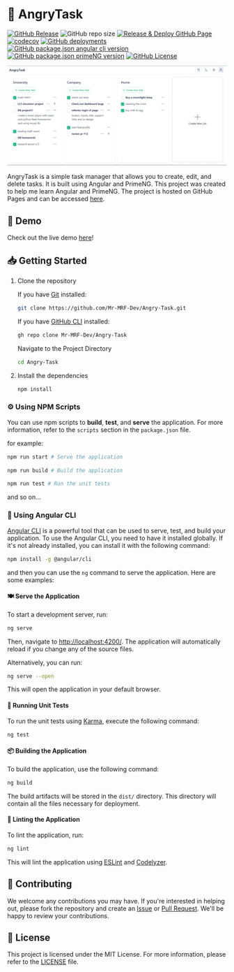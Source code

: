 # 💢 AngryTask

[![GitHub Release](https://img.shields.io/github/v/release/mr-mrf-dev/angry-task)](https://github.com/Mr-MRF-Dev/Angry-Task/releases)
![GitHub repo size](https://img.shields.io/github/repo-size/mr-mrf-dev/angry-task)
[![Release & Deploy GitHub Page](https://github.com/Mr-MRF-Dev/Angry-Task/actions/workflows/deploy.yml/badge.svg)](https://github.com/Mr-MRF-Dev/Angry-Task/actions/workflows/deploy.yml)
[![codecov](https://codecov.io/github/Mr-MRF-Dev/Angry-Task/graph/badge.svg?token=CIUDK6BFNY)](https://codecov.io/github/Mr-MRF-Dev/Angry-Task)
[![GitHub deployments](https://img.shields.io/github/deployments/mr-mrf-dev/angry-task/github-pages?label=Deployments)](https://github.com/Mr-MRF-Dev/Angry-Task/deployments)
[![GitHub package.json angular cli version](https://img.shields.io/github/package-json/dependency-version/mr-mrf-dev/angry-task/dev/%40angular%2Fcli?label=Angular%20CLI)](https://github.com/angular/angular-cli)
[![GitHub package.json primeNG version](https://img.shields.io/github/package-json/dependency-version/mr-mrf-dev/angry-task/primeng)](https://primeng.org/)
[![GitHub License](https://img.shields.io/github/license/mr-mrf-dev/angry-task)](/LICENSE)

![screenshot](/images/screenshot.png)

AngryTask is a simple task manager that allows you to create, edit, and delete tasks. It is built using Angular and PrimeNG. This project was created to help me learn Angular and PrimeNG. The project is hosted on GitHub Pages and can be accessed [here](https://mr-mrf-dev.github.io/Angry-Task/).

## 🚀 Demo

Check out the live demo [here](https://mr-mrf-dev.github.io/Angry-Task/)!

## 📥 Getting Started

1. Clone the repository

   If you have [Git](https://git-scm.com/) installed:

   ```bash
   git clone https://github.com/Mr-MRF-Dev/Angry-Task.git
   ```

   If you have [GitHub CLI](https://cli.github.com/) installed:

   ```bash
   gh repo clone Mr-MRF-Dev/Angry-Task
   ```

   Navigate to the Project Directory

   ```bash
   cd Angry-Task
   ```

2. Install the dependencies

   ```bash
   npm install
   ```

### ⚙ Using NPM Scripts

You can use npm scripts to **build**, **test**, and **serve** the application. For more information, refer to the `scripts` section in the `package.json` file.

for example:

```bash
npm run start # Serve the application
```

```bash
npm run build # Build the application
```

```bash
npm run test # Run the unit tests
```

and so on...

### 🌠 Using Angular CLI

[Angular CLI](https://angular.dev/tools/cli) is a powerful tool that can be used to serve, test, and build your application. To use the Angular CLI, you need to have it installed globally. If it's not already installed, you can install it with the following command:

```bash
npm install -g @angular/cli
```

and then you can use the `ng` command to serve the application. Here are some examples:

#### 🍽 Serve the Application

To start a development server, run:

```bash
ng serve
```

Then, navigate to [http://localhost:4200/](http://localhost:4200/). The application will automatically reload if you change any of the source files.

Alternatively, you can run:

```bash
ng serve --open
```

This will open the application in your default browser.

#### 🧪 Running Unit Tests

To run the unit tests using [Karma](https://karma-runner.github.io), execute the following command:

```bash
ng test
```

#### 📦 Building the Application

To build the application, use the following command:

```bash
ng build
```

The build artifacts will be stored in the `dist/` directory. This directory will contain all the files necessary for deployment.

#### 📄 Linting the Application

To lint the application, run:

```bash
ng lint
```

This will lint the application using [ESLint](https://eslint.org/) and [Codelyzer](https://codelyzer.com/).

## 🤝 Contributing

We welcome any contributions you may have. If you're interested in helping out, please fork the repository and create an [Issue](https://github.com/Mr-MRF-Dev/Angry-Task/issues) or [Pull Request](https://github.com/Mr-MRF-Dev/Angry-Task/pulls). We'll be happy to review your contributions.

## 📝 License

This project is licensed under the MIT License. For more information, please refer to the [LICENSE](/LICENSE) file.
